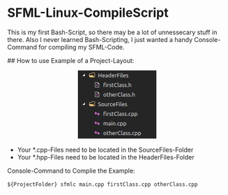 # SFML-Linux-CompileScript
<p>
  This is my first Bash-Script, so there may be a lot of unnessecary stuff in there.  
  Also I never learned Bash-Scripting, I just wanted a handy Console-Command for compiling my SFML-Code.  
</p>
## How to use
Example of a Project-Layout:  
<p align="center">
  <img src="https://raw.githubusercontent.com/EineSalatgurke/SFML-Linux-CompileScript/master/projectLayout.png">
</p>
<ul>
  <li>Your *.cpp-Files need to be located in the SourceFiles-Folder</li>
  <li>Your *.hpp-Files need to be located in the HeaderFiles-Folder</li>
</ul>

Console-Command to Complie the Example:
```
${ProjectFolder} sfmlc main.cpp firstClass.cpp otherClass.cpp
```

